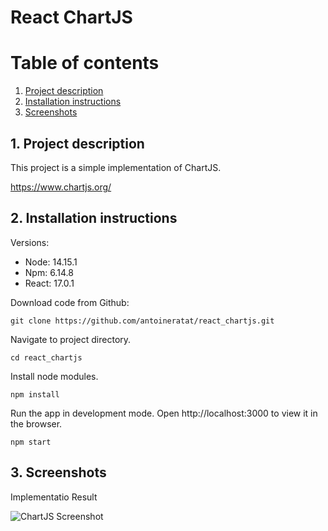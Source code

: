 # React ChartJS

# Table of contents

1. [Project description](#description)
2. [Installation instructions](#installation)
3. [Screenshots](#screenshots)

## 1. Project description<a name="description"></a>

This project is a simple implementation of ChartJS.

https://www.chartjs.org/

## 2. Installation instructions<a name="installation"></a>

Versions:

-   Node: 14.15.1
-   Npm: 6.14.8
-   React: 17.0.1

Download code from Github:

```shell
git clone https://github.com/antoineratat/react_chartjs.git
```

Navigate to project directory.

```shell
cd react_chartjs
```

Install node modules.

```shell
npm install
```

Run the app in development mode. Open http://localhost:3000 to view it in the browser.

```shell
npm start
```

## 3. Screenshots<a name="screenshots"></a>

Implementatio Result

![ChartJS Screenshot](https://github.com/antoineratat/react_chartjs/blob/master/screenshots/1.PNG?raw=true)
